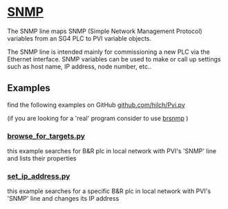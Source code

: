 # [SNMP](https://help.br-automation.com/#/en/4/automationnet%2Fpvibase%2Flines%2Flnsnmp%2Fpvilnsnmp.htm)

The SNMP line maps SNMP (Simple Network Management Protocol) variables from an SG4 PLC to PVI variable objects.

The SNMP line is intended mainly for commissioning a new PLC via the Ethernet interface. SNMP variables can be used to make or call up settings such as host name, IP address, node number, etc..

## Examples

find the following examples on GitHub [github.com/hilch/Pvi.py](https://github.com/hilch/Pvi.py/tree/main/examples)

(if you are looking for a 'real' program consider to use [brsnmp](https://github.com/hilch/brsnmp) )

### [browse_for_targets.py](https://github.com/hilch/Pvi.py/tree/main/examples/browse_for_targets.py)

this example searches for B&R plc in local network with PVI's 'SNMP' line and lists their properties

### [set_ip_address.py](https://github.com/hilch/Pvi.py/tree/main/examples/set_ip_address.py)

this example searches for a specific B&R plc in local network with PVI's 'SNMP' line and changes its IP address
